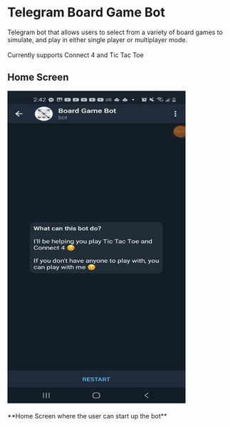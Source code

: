 # Telegram Board Game Bot

Telegram bot that allows users to select from a variety of board games to simulate, and play in either single player or multiplayer mode.
<br><br>
Currently supports Connect 4 and Tic Tac Toe

## Home Screen

<img src="images/home_screen.jpg" width="400" height="700">
<br>
<br>
**Home Screen where the user can start up the bot**



